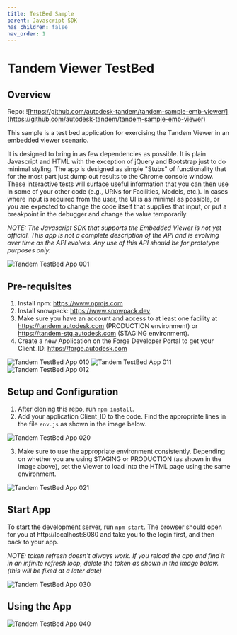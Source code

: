 ```yaml
---
title: TestBed Sample
parent: Javascript SDK
has_children: false
nav_order: 1
---
```

# Tandem Viewer TestBed

## Overview

Repo: ![https://github.com/autodesk-tandem/tandem-sample-emb-viewer/](https://github.com/autodesk-tandem/tandem-sample-emb-viewer)

This sample is a test bed application for exercising the Tandem Viewer in an embedded viewer scenario.

It is designed to bring in as few dependencies as possible.  It is plain Javascript and HTML with the exception of jQuery and Bootstrap just to do minimal styling.  The app is designed as simple "Stubs" of functionality that for the most part just dump out results to the Chrome console window.  These interactive tests will surface useful information that you can then use in some of your other code (e.g., URNs for Facilities, Models, etc.). In cases where input is required from the user, the UI is as minimal as possible, or you are expected to change the code itself that supplies that input, or put a breakpoint in the debugger and change the value temporarily.

*NOTE: The Javascript SDK that supports the Embedded Viewer is not yet official.  This app is not a complete description of the API and is evolving over time as the API evolves.  Any use of this API should be for prototype purposes only.*

![Tandem TestBed App 001](https://github.com/autodesk-tandem/tandem-sample-emb-viewer/raw/master/docs/Readme_img_001.png)


## Pre-requisites

1. Install npm: https://www.npmjs.com
2. Install snowpack: https://www.snowpack.dev
3. Make sure you have an account and access to at least one facility at https://tandem.autodesk.com (PRODUCTION environment) or https://tandem-stg.autodesk.com (STAGING environment).
4. Create a new Application on the Forge Developer Portal to get your Client_ID: https://forge.autodesk.com

![Tandem TestBed App 010](https://github.com/autodesk-tandem/tandem-sample-emb-viewer/raw/master/docs/Readme_img_010.png)
![Tandem TestBed App 011](https://github.com/autodesk-tandem/tandem-sample-emb-viewer/raw/master/docs/Readme_img_011.png)
![Tandem TestBed App 012](https://github.com/autodesk-tandem/tandem-sample-emb-viewer/raw/master/docs/Readme_img_012.png)


## Setup and Configuration

1. After cloning this repo, run `npm install`.
2. Add your application Client_ID to the code.  Find the appropriate lines in the file `env.js` as shown in the image below.

![Tandem TestBed App 020](https://github.com/autodesk-tandem/tandem-sample-emb-viewer/raw/master/docs/Readme_img_020.png)

3. Make sure to use the appropriate environment consistently.  Depending on whether you are using STAGING or PRODUCTION (as shown in the image above), set the Viewer to load into the HTML page using the same environment.

![Tandem TestBed App 021](https://github.com/autodesk-tandem/tandem-sample-emb-viewer/raw/master/docs/Readme_img_021.png)



## Start App

To start the development server, run `npm start`. The browser should open for you at http://localhost:8080 and take you to the login first, and then back to your app.

*NOTE: token refresh doesn't always work.  If you reload the app and find it in an infinite refresh loop, delete the token as shown in the image below. (this will be fixed at a later date)*

![Tandem TestBed App 030](https://github.com/autodesk-tandem/tandem-sample-emb-viewer/raw/master/docs/Readme_img_030.png)


## Using the App

![Tandem TestBed App 040](https://github.com/autodesk-tandem/tandem-sample-emb-viewer/raw/master/docs/Readme_img_040.png)
